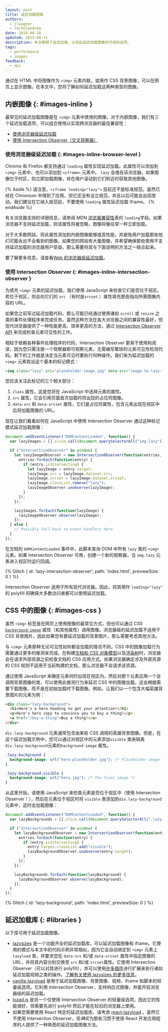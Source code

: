 ```yaml
---
layout: post
title: 延迟加载图像
authors:
  - jlwagner
  - rachelandrew
date: 2019-08-16
updated: 2022-08-11
description: 本文解释了延迟加载，以及在延迟加载图像时可用的选项。
tags:
  - performance
  - images
feedback:
  - api
---
```


通过在 HTML 中将图像作为 `<img>` 元素内联，或用作 CSS 背景图像，可以在网页上显示图像。在本文中，您将了解如何延迟加载这两种类型的图像。

## 内嵌图像 {: #images-inline }

最常见的延迟加载图像是在 `<img>` 元素中使用的图像。对于内嵌图像，我们有三个延迟加载选项，可以组合使用以实现跨浏览器的最佳兼容性：

- [使用浏览器级延迟加载](#images-inline-browser-level)
- [使用 Intersection Observer（交叉观察器）](#images-inline-intersection-observer)

### 使用浏览器级延迟加载 {: #images-inline-browser-level }

Chrome 和 Firefox 都支持通过 `loading` 属性实现延迟加载。此属性可以添加到 `<img>` 元素中，也可以添加到 `<iframe>` 元素中。 `lazy` 会值告诉浏览器，如果图像位于时区，则立即加载图像，并在用户滚动到它们附近时获取其他图像。

{% Aside %} 请注意，`<iframe loading="lazy">` 目前还不是标准规范。虽然已经在 Chromium 中得到了应用，但它还没有设立规范，并且以后可能会出现改动。我们建议在它纳入规范前，不要使用 `loading` 属性延迟加载 iframe。 {% endAside %}

有关浏览器支持的详细信息，请参阅 MDN [浏览器兼容性](https://developer.mozilla.org/docs/Web/HTML/Element/img#Browser_compatibility)表的 `loading`字段。如果浏览器不支持延迟加载，则该属性将被忽略，图像将像往常一样立即加载。

对于大多数网站，将此属性添加到内嵌图像能够提高性能，并避免用户加载那些他们可能永远不会看到的图像。如果您的网站有大量图像，并希望确保那些使用不支持延迟加载的浏览器用户受益，那么需要将其与下面说明的方法之一结合起来。

要了解更多信息，请查看[Web 的浏览器级延迟加载](/browser-level-image-lazy-loading/)。

### 使用 Intersection Observer {: #images-inline-intersection-observer }

为填充 `<img>` 元素的延迟加载，我们使用 JavaScript 来检查它们是否位于视区。若位于视区，则会向它们的 `src` （有时是`srcset` ）属性填充那些指向所需图像内容的 URL。

如果您之前写过延迟加载代码，那么可能已经通过使用诸如 `scroll` 或 `resize` 之类的事件处理程序来完成任务。虽然这种方法在各大浏览器之间的兼容性最好，但现代浏览器提供了一种性能更高、效率更高的方法，通过 [Intersection Observer API](https://developer.chrome.com/blog/intersectionobserver/) 来完成检查元素可见性的工作。

相较于依赖各种事件处理程序的代码，Intersection Observer 更易于使用和阅读，因为您只需注册一个观察器即可观察元素，无需编写繁琐的元素可见性检测代码。剩下的工作就是决定当元素可见时要执行何种操作。我们来为延迟加载的 `<img>` 元素假设这个基本的标记模式：

```html
<img class="lazy" src="placeholder-image.jpg" data-src="image-to-lazy-load-1x.jpg" data-srcset="image-to-lazy-load-2x.jpg 2x, image-to-lazy-load-1x.jpg 1x" alt="I'm an image!">
```

您应该关注此标记的三个相关部分：

1. `class` 属性，这是您将在 JavaScript 中选择元素的属性。
2. `src` 属性，它会引用页面首次加载时将出现的占位符图像。
3. `data-src` 和 `data-srcset` 属性，它们是占位符属性，包含元素出现在视区中后将加载图像的 URL。

现在让我们看看如何在 JavaScript 中使用 Intersection Observer 通过这种标记模式延迟加载图像：

```javascript
document.addEventListener("DOMContentLoaded", function() {
  var lazyImages = [].slice.call(document.querySelectorAll("img.lazy"));

  if ("IntersectionObserver" in window) {
    let lazyImageObserver = new IntersectionObserver(function(entries, observer) {
      entries.forEach(function(entry) {
        if (entry.isIntersecting) {
          let lazyImage = entry.target;
          lazyImage.src = lazyImage.dataset.src;
          lazyImage.srcset = lazyImage.dataset.srcset;
          lazyImage.classList.remove("lazy");
          lazyImageObserver.unobserve(lazyImage);
        }
      });
    });

    lazyImages.forEach(function(lazyImage) {
      lazyImageObserver.observe(lazyImage);
    });
  } else {
    // Possibly fall back to event handlers here
  }
});
```

在文档的 `DOMContentLoaded` 事件中，此脚本查询 DOM 中所有 `lazy` 类的 `<img>` 元素。如果 Intersection Observer 可用，创建一个新的观察器，当 `img.lazy` 元素进入视区时运行回调。

{% Glitch { id: 'lazy-intersection-observer', path: 'index.html', previewSize: 0 } %}

Intersection Observer 适用于所有现代浏览器。因此，将其用作 `loading="lazy"` 的 polyfill 将确保大多数访问者都可以使用延迟加载。

## CSS 中的图像 {: #images-css }

虽然 `<img>` 标签是在网页上使用图像的最常见方式，但也可以通过 CSS [`background-image`](https://developer.mozilla.org/docs/Web/CSS/background-image) 属性（和其他属性）调用图像。浏览器级的延迟加载不适用于 CSS 背景图片，因此如果您有要延迟加载的背景图片，那么需要考虑其他方法。

与 `<img>` 元素那种无论可见性如何都会加载的情况不同，CSS 中的图像加载行为需要通过更多的推测来完成。在构建[文档和 CSS 对象模型](https://developers.google.com/web/fundamentals/performance/critical-rendering-path/constructing-the-object-model)以及[渲染树](https://developers.google.com/web/fundamentals/performance/critical-rendering-path/render-tree-construction)时，浏览器会在请求外部资源之前检查文档的 CSS 应用方式。如果浏览器确定涉及外部资源的 CSS 规则不适用于当前构建的文档，那么浏览器不会请求该资源。

通过使用 JavaScript 来确定元素何时出现在视区内，然后对那个元素应用一个会调用背景图像的类，可以使用此推测行为来延迟 CSS 中的图像加载。这会根据需要下载图像，而不是在初始加载时下载图像。例如，让我们以一个包含大幅英雄背景图片的元素为例：

```html
<div class="lazy-background">
  <h1>Here's a hero heading to get your attention!</h1>
  <p>Here's hero copy to convince you to buy a thing!</p>
  <a href="/buy-a-thing">Buy a thing!</a>
</div>
```

`div.lazy-background` 元素通常包含由某些 CSS 调用的英雄背景图像。但是，在这个延迟加载示例中，您可以通过对视区中的元素添加`visible` 类来隔离 `div.lazy-background`元素的`background-image` 属性。

```css
.lazy-background {
  background-image: url("hero-placeholder.jpg"); /* Placeholder image */
}

.lazy-background.visible {
  background-image: url("hero.jpg"); /* The final image */
}
```

从这里开始，请使用 JavaScript 来检查元素是否位于视区中（使用 Intersection Observer！），然后在元素位于视区时将 `visible` 类添加到`div.lazy-background` 元素中，这时会加载图像：

```javascript
document.addEventListener("DOMContentLoaded", function() {
  var lazyBackgrounds = [].slice.call(document.querySelectorAll(".lazy-background"));

  if ("IntersectionObserver" in window) {
    let lazyBackgroundObserver = new IntersectionObserver(function(entries, observer) {
      entries.forEach(function(entry) {
        if (entry.isIntersecting) {
          entry.target.classList.add("visible");
          lazyBackgroundObserver.unobserve(entry.target);
        }
      });
    });

    lazyBackgrounds.forEach(function(lazyBackground) {
      lazyBackgroundObserver.observe(lazyBackground);
    });
  }
});
```

{% Glitch { id: 'lazy-background', path: 'index.html', previewSize: 0 } %}

## 延迟加载库 {: #libraries }

以下库可用于延迟加载图像。

- [lazysizes](https://github.com/aFarkas/lazysizes) 是一个功能齐全的延迟加载库，可以延迟加载图像和 iframe。它使用的模式与本文中的代码示例非常相似，因为它会自动绑定到 `<img>` 元素上 `lazyload` 类，并要求您在 `data-src` 和/或 `data-srcset` 属性中指定图像的 URL，并将其内容分别交换至 `src` 和/或 `srcset`属性。它使用 Intersection Observer（可以对其进行 polyfill），并可以使用[许多插件](https://github.com/aFarkas/lazysizes#available-plugins-in-this-repo)进行扩展来执行诸如延迟加载视频之类的操作。[了解有关使用 lazysizes 的更多信息](/use-lazysizes-to-lazyload-images/)。
- [vanilla-lazyload](https://github.com/verlok/vanilla-lazyload) 是用于延迟加载图像、背景图像、视频、iframe 和脚本的轻量级选项。它利用 Intersection Observer，支持响应式图像，并能开启浏览器级的延迟加载。
- [lozad.js](https://github.com/ApoorvSaxena/lozad.js) 是另一个仅使用 Intersection Observer 的轻量级选项。因此它的性能很好，但需要先进行 polyfill 然后才能在较旧的浏览器上使用。
- 如果您需要使用 React 特定的延迟加载库，请考虑 [react-lazyload](https://github.com/jasonslyvia/react-lazyload) 。虽然它不使用 Intersection Observer，但*确实*为那些习惯于使用 React 开发应用程序的人提供了一种熟悉的延迟加载图像方法。
